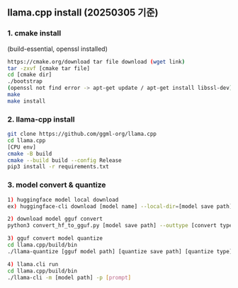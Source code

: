 ## llama.cpp install (20250305 기준)

### 1. cmake install

(build-essential, openssl installed)
```bash
https://cmake.org/download tar file download (wget link)
tar -zxvf [cmake tar file]
cd [cmake dir]
./bootstrap
(openssl not find error -> apt-get update / apt-get install libssl-dev)
make
make install
```

### 2. llama-cpp install
```bash
git clone https://github.com/ggml-org/llama.cpp
cd llama.cpp
[CPU env]
cmake -B build
cmake --build build --config Release
pip3 install -r requirements.txt
```

### 3. model convert & quantize
```bash
1) huggingface model local download
ex) huggingface-cli download [model name] --local-dir=[model save path]

2) download model gguf convert
python3 convert_hf_to_gguf.py [model save path] --outtype [convert type] ex)bf16  

3) gguf convert model quantize
cd llama.cpp/build/bin
./llama-quantize [gguf model path] [quantize save path] [quantize type] ex)Q4_K_M

4) llama.cli run
cd llama.cpp/build/bin
./llama-cli -m [model path] -p [prompt]
```
